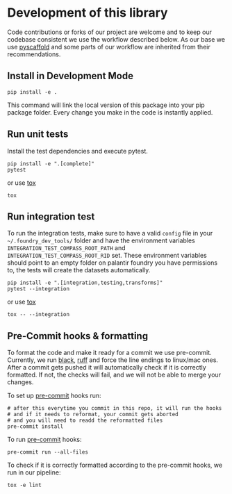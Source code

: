 # Development of this library

Code contributions or forks of our project are welcome
and to keep our codebase consistent we use the workflow described below.
As our base we use [pyscaffold] and some parts of our workflow
are inherited from their recommendations.

## Install in Development Mode

```shell
pip install -e .
```

This command will link the local version of this package into your pip package folder.
Every change you make in the code is instantly applied.

## Run unit tests

Install the test dependencies and execute pytest.

```shell
pip install -e ".[complete]"
pytest
```

or use [tox]

```shell
tox
```

## Run integration test

To run the integration tests, make sure to have a valid `config` file in your `~/.foundry_dev_tools/` folder
and have the environment variables `INTEGRATION_TEST_COMPASS_ROOT_PATH` and `INTEGRATION_TEST_COMPASS_ROOT_RID` set.
These environment variables should point to an empty folder on palantir foundry you have permissions to,
the tests will create the datasets automatically.

```shell
pip install -e ".[integration,testing,transforms]"
pytest --integration
```

or use [tox]

```shell
tox -- --integration
```

## Pre-Commit hooks & formatting

To format the code and make it ready for a commit we use pre-commit.
Currently, we run [black], [ruff] and force the line endings to linux/mac ones.
After a commit gets pushed it will automatically check if it is correctly formatted.
If not, the checks will fail, and we will not be able to merge your changes.

To set up [pre-commit] hooks run:

```shell
# after this everytime you commit in this repo, it will run the hooks
# and if it needs to reformat, your commit gets aborted
# and you will need to readd the reformatted files
pre-commit install
```

To run [pre-commit] hooks:

```shell
pre-commit run --all-files
```

To check if it is correctly formatted according
to the pre-commit hooks, we run in our pipeline:

```shell
tox -e lint
```

[pyscaffold]: https://pyscaffold.org/en/stable/
[tox]: https://tox.wiki/en/latest/
[pre-commit]: https://pre-commit.com/
[black]: https://github.com/psf/black
[ruff]: https://github.com/charliermarsh/ruff
